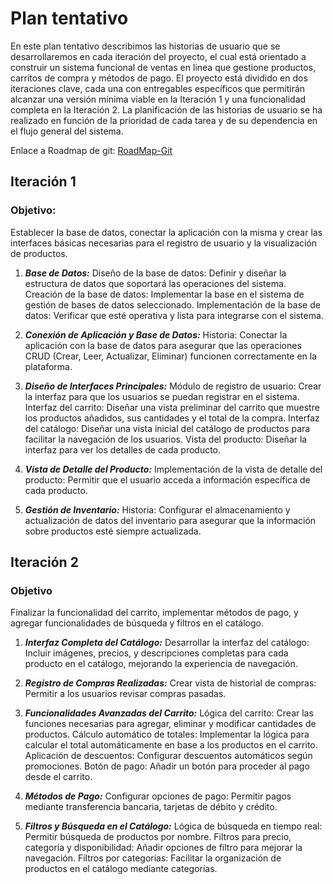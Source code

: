 # Plan tentativo
En este plan tentativo describimos las historias de usuario que se desarrollaremos en cada iteración del proyecto, el cual está orientado a construir un sistema funcional de ventas en linea que gestione productos, carritos de compra y métodos de pago. El proyecto está dividido en dos iteraciones clave, cada una con entregables específicos que permitirán alcanzar una versión mínima viable en la Iteración 1 y una funcionalidad completa en la Iteración 2. La planificación de las historias de usuario se ha realizado en función de la prioridad de cada tarea y de su dependencia en el flujo general del sistema.

Enlace a Roadmap de git:
[RoadMap-Git](https://github.com/users/NicolasJavierSosa/projects/1/views/4)

## Iteración 1
### Objetivo: 
Establecer la base de datos, conectar la aplicación con la misma y crear las interfaces básicas necesarias para el registro de usuario y la visualización de productos.

1. ***Base de Datos:***
Diseño de la base de datos: Definir y diseñar la estructura de datos que soportará las operaciones del sistema.
Creación de la base de datos: Implementar la base en el sistema de gestión de bases de datos seleccionado.
Implementación de la base de datos: Verificar que esté operativa y lista para integrarse con el sistema.

2. ***Conexión de Aplicación y Base de Datos:***
Historia: Conectar la aplicación con la base de datos para asegurar que las operaciones CRUD (Crear, Leer, Actualizar, Eliminar) funcionen correctamente en la plataforma.

3. ***Diseño de Interfaces Principales:***
Módulo de registro de usuario: Crear la interfaz para que los usuarios se puedan registrar en el sistema.
Interfaz del carrito: Diseñar una vista preliminar del carrito que muestre los productos añadidos, sus cantidades y el total de la compra.
Interfaz del catálogo: Diseñar una vista inicial del catálogo de productos para facilitar la navegación de los usuarios.
Vista del producto: Diseñar la interfaz para ver los detalles de cada producto.

4. ***Vista de Detalle del Producto:***
Implementación de la vista de detalle del producto: Permitir que el usuario acceda a información específica de cada producto.

5. ***Gestión de Inventario:***
Historia: Configurar el almacenamiento y actualización de datos del inventario para asegurar que la información sobre productos esté siempre actualizada.

## Iteración 2
### Objetivo
Finalizar la funcionalidad del carrito, implementar métodos de pago, y agregar funcionalidades de búsqueda y filtros en el catálogo.

1. ***Interfaz Completa del Catálogo:***
Desarrollar la interfaz del catálogo: Incluir imágenes, precios, y descripciones completas para cada producto en el catálogo, mejorando la experiencia de navegación.

2. ***Registro de Compras Realizadas:***
Crear vista de historial de compras: Permitir a los usuarios revisar compras pasadas.

3. ***Funcionalidades Avanzadas del Carrito:***
Lógica del carrito: Crear las funciones necesarias para agregar, eliminar y modificar cantidades de productos.
Cálculo automático de totales: Implementar la lógica para calcular el total automáticamente en base a los productos en el carrito.
Aplicación de descuentos: Configurar descuentos automáticos según promociones.
Botón de pago: Añadir un botón para proceder al pago desde el carrito.

4. ***Métodos de Pago:***
Configurar opciones de pago: Permitir pagos mediante transferencia bancaria, tarjetas de débito y crédito.

5. ***Filtros y Búsqueda en el Catálogo:***
Lógica de búsqueda en tiempo real: Permitir búsqueda de productos por nombre.
Filtros para precio, categoría y disponibilidad: Añadir opciones de filtro para mejorar la navegación.
Filtros por categorías: Facilitar la organización de productos en el catálogo mediante categorías.
